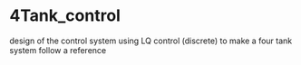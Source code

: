 # 4Tank_control
design of the control system using LQ control (discrete) to make a four tank system follow a reference
